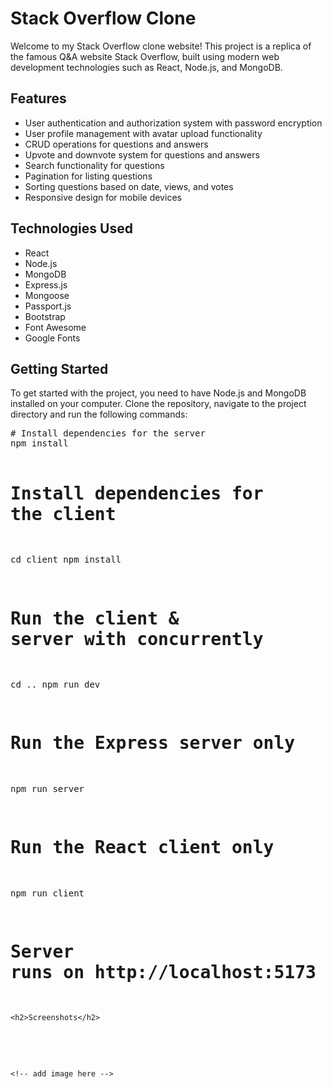  <h1>Stack Overflow Clone</h1>
    <p>Welcome to my Stack Overflow clone website! This project is a replica of the famous Q&amp;A website Stack Overflow, built using modern web development technologies such as React, Node.js, and MongoDB.</p>
<!-- / -->
    <h2>Features</h2>
    <ul>
      <li>User authentication and authorization system with password encryption</li>
      <li>User profile management with avatar upload functionality</li>
      <li>CRUD operations for questions and answers</li>
      <li>Upvote and downvote system for questions and answers</li>
      <li>Search functionality for questions</li>
      <li>Pagination for listing questions</li>
      <li>Sorting questions based on date, views, and votes</li>
      <li>Responsive design for mobile devices</li>
    </ul>
<!-- / -->
    <h2>Technologies Used</h2>
    <ul>
      <li>React</li>
      <li>Node.js</li>
      <li>MongoDB</li>
      <li>Express.js</li>
      <li>Mongoose</li>
      <li>Passport.js</li>
      <li>Bootstrap</li>
      <li>Font Awesome</li>
      <li>Google Fonts</li>
    </ul>
<!-- / -->
    <h2>Getting Started</h2>
    <p>To get started with the project, you need to have Node.js and MongoDB installed on your computer. Clone the repository, navigate to the project directory and run the following commands:</p>
    <pre>
# Install dependencies for the server
npm install

# Install dependencies for the client
cd client
npm install

# Run the client &amp; server with concurrently
cd ..
npm run dev

# Run the Express server only
npm run server

# Run the React client only
npm run client

# Server runs on http://localhost:5173 and client on http://localhost:3000
    

    <h2>Screenshots</h2>
<!--     <h3>Home page</h3> -->
    <!-- add image here -->
 
